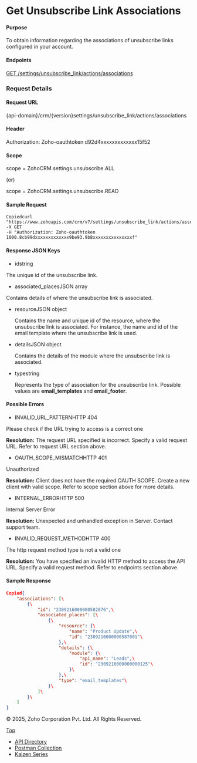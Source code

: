 
# Get Unsubscribe Link Associations

#### Purpose

To obtain information regarding the associations of unsubscribe links configured in your account.

#### Endpoints

[GET /settings/unsubscribe\_link/actions/associations](https://www.zoho.com/crm/developer/docs/api/v7/unsubscribe-link-associations.html)

### Request Details

#### Request URL

{api-domain}/crm/{version}settings/unsubscribe\_link/actions/associations

#### Header

Authorization: Zoho-oauthtoken d92d4xxxxxxxxxxxxx15f52

#### Scope

scope = ZohoCRM.settings.unsubscribe.ALL

(or)

scope = ZohoCRM.settings.unsubscribe.READ

#### Sample Request

``` curl
Copiedcurl "https://www.zohoapis.com/crm/v7/settings/unsubscribe_link/actions/associations"
-X GET
-H "Authorization: Zoho-oauthtoken 1000.8cb99dxxxxxxxxxxxxx9be93.9b8xxxxxxxxxxxxxxxf"
```

#### Response JSON Keys

- idstring



The unique id of the unsubscribe link.

- associated\_placesJSON array



Contains details of where the unsubscribe link is associated.



  - resourceJSON object



    Contains the name and unique id of the resource, where the unsubscribe link is associated. For instance, the name and id of the email template where the unsubscribe link is used.

  - detailsJSON object



    Contains the details of the module where the unsubscribe link is associated.

  - typestring



    Represents the type of association for the unsubscribe link. Possible values are **email\_templates** and **email\_footer**.

#### Possible Errors

- INVALID\_URL\_PATTERNHTTP 404



Please check if the URL trying to access is a correct one

**Resolution:** The request URL specified is incorrect. Specify a valid request URL. Refer to request URL section above.

- OAUTH\_SCOPE\_MISMATCHHTTP 401



Unauthorized

**Resolution:** Client does not have the required OAUTH SCOPE. Create a new client with valid scope. Refer to scope section above for more details.

- INTERNAL\_ERRORHTTP 500



Internal Server Error

**Resolution:** Unexpected and unhandled exception in Server. Contact support team.

- INVALID\_REQUEST\_METHODHTTP 400



The http request method type is not a valid one

**Resolution:** You have specified an invalid HTTP method to access the API URL. Specify a valid request method. Refer to endpoints section above.


#### Sample Response

``` json
Copied{
    "associations": [\
        {\
            "id": "2309216000000582076",\
            "associated_places": [\
                {\
                    "resource": {\
                        "name": "Product Update",\
                        "id": "2309216000000587001"\
                    },\
                    "details": {\
                        "module": {\
                            "api_name": "Leads",\
                            "id": "2309216000000000125"\
                        }\
                    },\
                    "type": "email_templates"\
                }\
            ]\
        }\
    ]
}
```

© 2025, Zoho Corporation Pvt. Ltd. All Rights Reserved.

[Top](https://www.zoho.com/crm/developer/docs/api/v7/unsubscribe-link-associations.html#top)

- [API Directory](https://www.zoho.com/crm/developer/docs/api-directory.html?source_from=qlink_)
- [Postman Collection](https://www.postman.com/zohocrmdevelopers/workspace/zoho-crm-developers/overview?source_from=qlink_)
- [Kaizen Series](https://www.zoho.com/crm/developer/docs/kaizen-series-directory.html?source_from=qlink_)